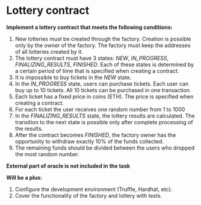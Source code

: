 # Lottery contract

**Implement a lottery contract that meets the following conditions:**

1. New lotteries must be created through the factory. Creation is possible only by the owner of the factory. The factory must keep the addresses of all lotteries created by it.
2. The lottery contract must have 3 states: _NEW_, _IN_PROGRESS_, _FINALIZING_RESULTS_, _FINISHED_. Each of these states is determined by a certain period of time that is specified when creating a contract.
3. It is impossible to buy tickets in the _NEW_ state.
4. In the _IN_PROGRESS_ state, users can purchase tickets. Each user can buy up to 10 tickets. All 10 tickets can be purchased in one transaction.
5. Each ticket has a fixed price in coins (ETH). The price is specified when creating a contract.
6. For each ticket the user receives one random number from 1 to 1000
7. In the _FINALIZING_RESULTS_ state, the lottery results are calculated. The transition to the next state is possible only after complete processing of the results.
8. After the contract becomes _FINISHED_, the factory owner has the opportunity to withdraw exactly 10% of the funds collected.
9. The remaining funds should be divided between the users who dropped the most random number.

**External part of oracle is not included in the task**

**Will be a plus:**

1. Configure the development environment (Truffle, Hardhat, etc).
2. Cover the functionality of the factory and lottery with tests.
